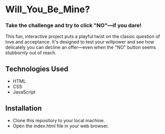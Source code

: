 # Will_You_Be_Mine?
<h3>Take the challenge and try to click "NO"—if you dare!</h3>

This fun, interactive project puts a playful twist on the classic question of love and acceptance. It's designed to test your willpower and see how delicately you can decline an offer—even when the "NO" button seems stubbornly out of reach.

## Technologies Used

- HTML
- CSS
- JavaScript

## Installation

- Clone this repository to your local machine.
- Open the index.html file in your web browser.

